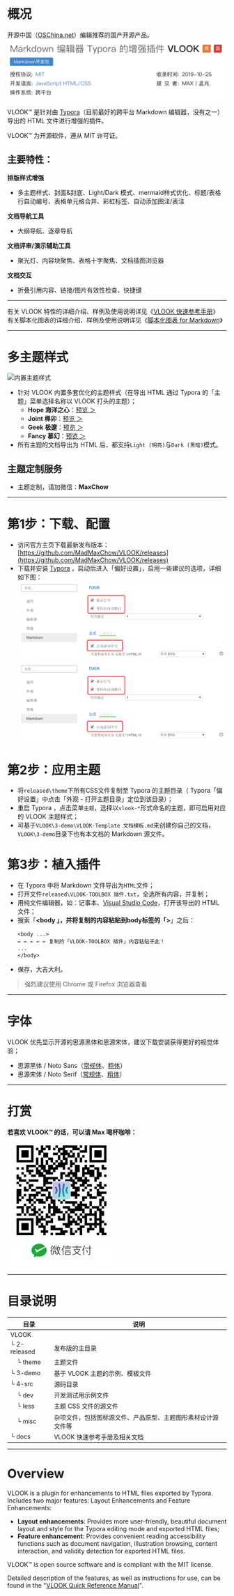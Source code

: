 # 概况

开源中国（[OSChina.net](https://www.oschina.net/p/vlook)）编辑推荐的国产开源产品。<br>
![OSChina 编辑推荐国产开源产品](https://raw.githubusercontent.com/MadMaxChow/uploads/master/pic/OSChina-recommand.png)

VLOOK™ 是针对由 [Typora](https://www.typora.io)（目前最好的跨平台 Markdown 编辑器，没有之一）导出的 HTML 文件进行增强的插件。

VLOOK™ 为开源软件，遵从 MIT 许可证。

## 主要特性：

**排版样式增强**<br>
- 多主题样式、封面&封底、Light/Dark 模式、mermaid样式优化、标题/表格行自动编号、表格单元格合并、彩虹标签、自动添加图注/表注

**文档导航工具**<br>
- 大纲导航、逐章导航

**文档评审/演示辅助工具**<br>
- 聚光灯、内容块聚焦、表格十字聚焦、文档插图浏览器

**文档交互**<br>
- 折叠引用内容、链接/图片有效性检查、快捷键

---

有关 VLOOK 特性的详细介绍、样例及使用说明详见《[VLOOK 快速参考手册](https://madmaxchow.github.io/VLOOK/index.html)》<br/>
有关脚本化图表的详细介绍、样例及使用说明详见《[脚本化图表 for Markdown](https://madmaxchow.github.io/VLOOK/chart.html)》

---

# 多主题样式

![内置主题样式](https://tva1.sinaimg.cn/large/006y8mN6gy1g6vex2odrxj33ji0u04c6.jpg)

- 针对 VLOOK 内置多套优化的主题样式（在导出 HTML 通过 Typora 的「主题」菜单选择名称以 VLOOK 打头的主题）；
  - **Hope 海洋之心**：[预览 ＞](https://madmaxchow.github.io/VLOOK/index.html)
  - **Joint 榫卯**：[预览 ＞](https://madmaxchow.github.io/VLOOK/theme-joint.html)
  - **Geek 极邃**：[预览 ＞](https://madmaxchow.github.io/VLOOK/theme-geek.html)
  - **Fancy 慕幻**：[预览 ＞](https://madmaxchow.github.io/VLOOK/theme-fancy.html)
- 所有主题的文档导出为 HTML 后，都支持`Light (明亮)`与`Dark (黑暗)`模式。

## 主题定制服务

- 主题定制，请加微信：**MaxChow**

---

# 第1步：下载、配置

- 访问官方主页下载最新发布版本：[https://github.com/MadMaxChow/VLOOK/releases](https://github.com/MadMaxChow/VLOOK/releases)
- 下载并安装 [Typora](https://www.typora.io) ，启动后进入「偏好设置」，启用一些建议的选项，详细如下图：
![开启「Markdown 扩展语法」下的所有选项](https://raw.githubusercontent.com/MadMaxChow/uploads/master/pic/Typora-recommand-options-1.png)
![开启「代码块」「公式」下的所有选项](https://raw.githubusercontent.com/MadMaxChow/uploads/master/pic/Typora-recommand-options-1.png)

# 第2步：应用主题

+ 将`released\theme`下所有CSS文件复制至 Typora 的主题目录（ Typora「偏好设置」中点击「外观 - 打开主题目录」定位到该目录）；
+ 重启 Typora ，点击菜单`主题`，选择以`vlook-*`形式命名的主题，即可启用对应的 VLOOK 主题样式；
+ 可基于`VLOOK\3-demo\VLOOK-Template 文档模板.md`来创建你自己的文档，`VLOOK\3-demo`目录下也有本文档的 Markdown 源文件。

# 第3步：植入插件

+ 在 Typora 中将 Markdown 文件导出为`HTML`文件；
+ 打开文件`released\VLOOK-TOOLBOX 插件.txt`，全选所有内容，并复制；
+ 用纯文件编辑器，如：记事本、[Visual Studio Code](https://code.visualstudio.com/)，打开该导出的 HTML 文件；
+ 搜索「**<body **」，并将复制的内容粘贴到body标签的「**>**」之后：
  ```
  <body ...>
  ← ← ← ← ← 复制的「VLOOK-TOOLBOX 插件」内容粘贴于此！
  ...
  </body>
  ```
+ 保存，大吉大利。

> 强烈建议使用 Chrome 或 Firefox 浏览器查看

---

# 字体

VLOOK 优先显示开源的思源黑体和思源宋体，建议下载安装获得更好的视觉体验；

- 思源黑体 / Noto Sans（[常规体](https://github.com/googlefonts/noto-cjk/blob/master/NotoSansCJKsc-Regular.otf)、[粗体](https://github.com/googlefonts/noto-cjk/blob/master/NotoSansCJKsc-Bold.otf)）
- 思源宋体 / Noto Serif（[常规体](https://github.com/googlefonts/noto-cjk/blob/master/NotoSerifCJKsc-Regular.otf)、[粗体](https://github.com/googlefonts/noto-cjk/blob/master/NotoSerifCJKsc-Bold.otf)）

---

# 打赏

**若喜欢 VLOOK™ 的话，可以请 Max 喝杯咖啡：**<br>
![微信支付](https://raw.githubusercontent.com/MadMaxChow/uploads/master/pic/donate-wechat.png)

---

# 目录说明

| 目录 | 说明                         |
| ---------- | ---------------------------- |
| VLOOK      |                              |
| └ 2-released | 发布版的主目录               |
| &nbsp;&nbsp;&nbsp;&nbsp;└ theme | 主题文件                     |
| └ 3-demo  | 基于 VLOOK 主题的示例、模板文件 |
| └ 4-src    | 源码目录                     |
| &nbsp;&nbsp;&nbsp;&nbsp;└ dev | 开发测试用示例文件 |
| &nbsp;&nbsp;&nbsp;&nbsp;└ less | 主题 CSS 文件的源文件 |
| &nbsp;&nbsp;&nbsp;&nbsp;└ misc | 杂项文件，包括图标源文件、产品原型、主题图形素材设计源文件等 |
| └ docs     | VLOOK 快速参考手册及相关文档 |

---

# Overview

VLOOK is a plugin for enhancements to HTML files exported by Typora. Includes two major features: Layout Enhancements and Feature Enhancements:

- **Layout enhancements**: Provides more user-friendly, beautiful document layout and style for the Typora editing mode and exported HTML files;
- **Feature enhancement**: Provides convenient reading accessibility functions such as document navigation, illustration browsing, content interaction, and validity detection for exported HTML files.

VLOOK™ is open source software and is compliant with the MIT license.

Detailed description of the features, as well as instructions for use, can be found in the "[VLOOK Quick Reference Manual](https://madmaxchow.github.io/VLOOK/index.html)".
